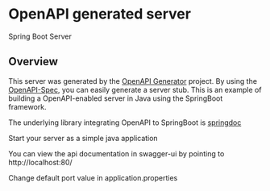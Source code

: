# OpenAPI generated server

Spring Boot Server 


## Overview  
This server was generated by the [OpenAPI Generator](https://openapi-generator.tech) project.
By using the [OpenAPI-Spec](https://openapis.org), you can easily generate a server stub.
This is an example of building a OpenAPI-enabled server in Java using the SpringBoot framework.

The underlying library integrating OpenAPI to SpringBoot is [springdoc](https://github.com/springdoc/springdoc-openapi)

Start your server as a simple java application

You can view the api documentation in swagger-ui by pointing to  
http://localhost:80/

Change default port value in application.properties